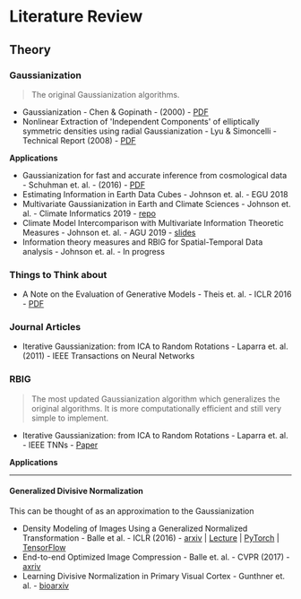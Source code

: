 # Literature Review


## Theory


### Gaussianization

> The original Gaussianization algorithms.

* Gaussianization - Chen & Gopinath - (2000) - [PDF](https://papers.nips.cc/paper/1856-gaussianization.pdf)
* Nonlinear Extraction of 'Independent Components' of elliptically symmetric densities using radial Gaussianization - Lyu & Simoncelli - Technical Report (2008) - [PDF](https://www.cns.nyu.edu/pub/lcv/lyu08a.pdf)


**Applications**

* Gaussianization for fast and accurate inference from cosmological data - Schuhman et. al. - (2016) - [PDF](https://papers.nips.cc/paper/1856-gaussianization.pdf)
* Estimating Information in Earth Data Cubes - Johnson et. al. - EGU 2018
* Multivariate Gaussianization in Earth and Climate Sciences - Johnson et. al. - Climate Informatics 2019 - [repo](https://github.com/IPL-UV/2019_ci_rbig)
* Climate Model Intercomparison with Multivariate Information Theoretic Measures - Johnson et. al. - AGU 2019 - [slides](https://docs.google.com/presentation/d/18KfmAbaJI49EycNule8vvfR1dd0W6VDwrGCXjzZe5oE/edit?usp=sharing)
* Information theory measures and RBIG for Spatial-Temporal Data analysis - Johnson et. al. - In progress

### Things to Think about

* A Note on the Evaluation of Generative Models - Theis et. al. - ICLR 2016 - [PDF](https://arxiv.org/pdf/1511.01844.pdf)


### Journal Articles

* Iterative Gaussianization: from ICA to Random Rotations - Laparra et. al. (2011) - IEEE Transactions on Neural Networks



### RBIG

> The most updated Gaussianization algorithm which generalizes the original algorithms. It is more computationally efficient and still very simple to implement.

* Iterative Gaussianization: from ICA to Random Rotations - Laparra et. al. - IEEE TNNs - [Paper](https://arxiv.org/abs/1602.00229)

**Applications**



---

#### Generalized Divisive Normalization

This can be thought of as an approximation to the Gaussianization 

* Density Modeling of Images Using a Generalized Normalized Transformation - Balle et al. - ICLR (2016) - [arxiv](https://arxiv.org/abs/1511.06281) | [Lecture](http://videolectures.net/iclr2016_balle_density_modeling/) | [PyTorch](https://github.com/jorge-pessoa/pytorch-gdn) | [TensorFlow](https://github.com/tensorflow/compression/blob/master/tensorflow_compression/python/layers/gdn.py)
* End-to-end Optimized Image Compression - Balle et. al. - CVPR (2017) - [axriv](https://arxiv.org/abs/1611.01704)
* Learning Divisive Normalization in Primary Visual Cortex - Gunthner et. al. - [bioarxiv](https://www.biorxiv.org/content/10.1101/767285v1)